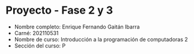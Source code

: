 # Proyecto - Fase 2 y 3

- Nombre completo: Enrique Fernando Gaitán Ibarra
- Carné: 202110531
- Nombre de curso: Introducción a la programación de computadoras 2
- Sección del curso: P
